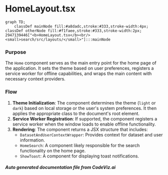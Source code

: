 # HomeLayout.tsx

```mermaid
graph TD;
    classDef mainNode fill:#a8dadc,stroke:#333,stroke-width:4px;
classDef otherNode fill:#f1faee,stroke:#333,stroke-width:2px;
2947139446["<b>HomeLayout.tsx</b><br/><small>search/src/layouts/</small>"]:::mainNode

```
### Purpose
The `Home` component serves as the main entry point for the home page of the application. It sets the theme based on user preferences, registers a service worker for offline capabilities, and wraps the main content with necessary context providers.

### Flow
1. **Theme Initialization**: The component determines the theme (`light` or `dark`) based on local storage or the user's system preferences. It then applies the appropriate class to the document's root element.
2. **Service Worker Registration**: If supported, the component registers a service worker when the window loads to enable offline functionality.
3. **Rendering**: The component returns a JSX structure that includes:
   - `DatasetAndUserContextWrapper`: Provides context for dataset and user information.
   - `HomeSearch`: A component likely responsible for the search functionality on the home page.
   - `ShowToast`: A component for displaying toast notifications.

##### Auto generated documentation file from CodeViz.ai

